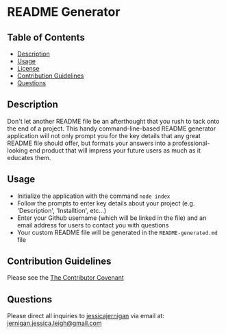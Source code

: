 # README Generator

  ## Table of Contents
  * [Description](#description)
  * [Usage](#usage)
  * [License](#license)
  * [Contribution Guidelines](#contribution-guidelines)
  * [Questions](#questions)
  

  ## Description  
  Don't let another README file be an afterthought that you rush to tack onto the end of a project. This handy command-line-based README generator application will not only prompt you for the key details that any great README file should offer, but formats your answers into a professional-looking end product that will impress your future users as much as it educates them. 

  ## Usage
  * Initialize the application with the command ```node index```
  * Follow the prompts to enter key details about your project (e.g. 'Description', 'Installtion', etc...)
  * Enter your Github username (which will be linked in the file) and an email address for users to contact you with questions
  * Your custom README file will be generated in the ```README-generated.md``` file


  ## Contribution Guidelines
  Please see the [The Contributor Covenant](https://www.contributor-covenant.org/)


  ## Questions
  Please direct all inquiries to [jessicajernigan](https://github.com/jessicajernigan) via email at: [jernigan.jessica.leigh@gmail.com](mailto:jernigan.jessica.leigh@gmail.com)

